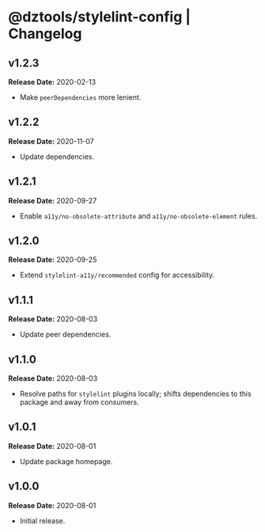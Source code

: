 # @dztools/stylelint-config | Changelog

## v1.2.3

**Release Date:** 2020-02-13

* Make `peerDependencies` more lenient.

## v1.2.2

**Release Date:** 2020-11-07

* Update dependencies.

## v1.2.1

**Release Date:** 2020-09-27

* Enable `a11y/no-obsolete-attribute` and `a11y/no-obsolete-element` rules.

## v1.2.0

**Release Date:** 2020-09-25

* Extend `stylelint-a11y/recommended` config for accessibility.

## v1.1.1

**Release Date:** 2020-08-03

* Update peer dependencies.

## v1.1.0

**Release Date:** 2020-08-03

* Resolve paths for `stylelint` plugins locally; shifts dependencies to this package and away from consumers.

## v1.0.1

**Release Date:** 2020-08-01

* Update package homepage.

## v1.0.0

**Release Date:** 2020-08-01

* Initial release.
